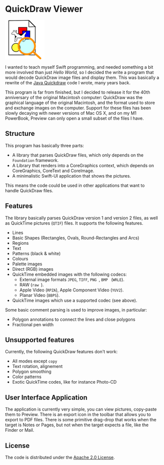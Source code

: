 #  QuickDraw Viewer

![](QuickDrawViewer/Assets.xcassets/AppIcon.appiconset/Icon128.png)

I wanted to teach myself Swift programming, and needed something a bit more involved than just _Hello World_, so I decided the write a program that would decode QuickDraw image files and display them. This was basically a rewrite of the [Java Quickdraw](https://github.com/wiesmann/JavaQuickDraw) code I wrote, many years back.

This program is far from finished, but I decided to release it for the 40th anniversary of the original Macintosh computer: QuickDraw was the graphical language of the original Macintosh, and the format used to store and exchange images on the computer. Support for these files has been slowly decaying with newer versions of Mac OS X, and on my M1 PowerBook, Preview can only open a small subset of the files I have.

## Structure

This program has basically three parts:

* A library that parses QuickDraw files, which only depends on the `Foundation` framework.
* A Library that renders into a CoreGraphics context, which depends on CoreGraphics, CoreText and CoreImage.
* A minimalistic Swift-UI application that shows the pictures. 

This means the code could be used in other applications that want to handle QuickDraw files.

## Features

The library basically parses QuickDraw version 1 and version 2 files, as well as QuickTime pictures (`QTIF`) files.
It supports the following features.

* Lines
* Basic Shapes (Rectangles, Ovals, Round-Rectangles and Arcs)
* Regions
* Text
* Patterns (black & white)
* Colours
* Palette images
* Direct (RGB) images
* QuickTime embedded images with the following codecs:
  * External image formats `JPEG`, `TIFF`, `PNG `, `BMP ` (`WRLE`).
  * RAW (`raw `).
  * Apple Video (`RPZA`), Apple Component Video (`YUV2`).
  * Planar Video (`8BPS`). 
* QuickTime images which use a supported codec (see above).

Some basic comment parsing is used to improve images, in particular:

* Polygon annotations to connect the lines and close polygons
* Fractional pen width

## Unsupported features

Currently, the following QuickDraw features don't work:

* All modes except `copy`
* Text rotation, alignement
* Polygon smoothing
* Color patterns
* Exotic QuickTime codes, like for instance Photo-CD

## User Interface Application

The application is currently very simple, you can view pictures, copy-paste them to Preview. 
There is an export icon in the toolbar that allows you to export to PDF files. 
There is some primitive drag-drop that works when the target is Notes or Pages, but not when the target expects a file, like the Finder or Mail.

## License 

The code is distributed under the [Apache 2.0 License](License.txt).
